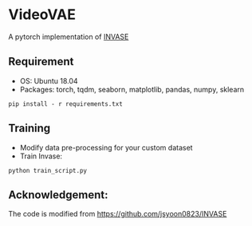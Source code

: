 # VideoVAE

A pytorch implementation of [INVASE](https://openreview.net/forum?id=BJg_roAcK7)

Requirement
---
- OS: Ubuntu 18.04
- Packages: torch, tqdm, seaborn, matplotlib, pandas, numpy, sklearn
```
pip install - r requirements.txt
```

Training
---
- Modify data pre-processing for your custom dataset
- Train Invase:
```
python train_script.py
```


Acknowledgement:
---
The code is modified from https://github.com/jsyoon0823/INVASE
